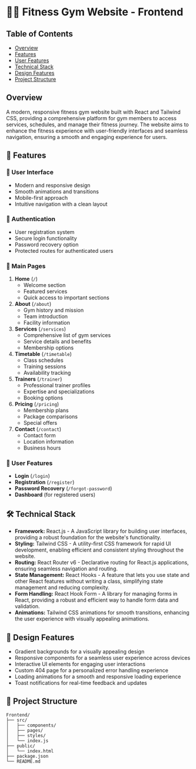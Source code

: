 # 🏋️‍♂️ Fitness Gym Website - Frontend

## Table of Contents
- [Overview](#overview)
- [Features](#features)
- [User Features](#user-features)
- [Technical Stack](#technical-stack)
- [Design Features](#design-features)
- [Project Structure](#project-structure)

## Overview
A modern, responsive fitness gym website built with React and Tailwind CSS, providing a comprehensive platform for gym members to access services, schedules, and manage their fitness journey. The website aims to enhance the fitness experience with user-friendly interfaces and seamless navigation, ensuring a smooth and engaging experience for users.

## 🚀 Features

### 📱 User Interface
- Modern and responsive design
- Smooth animations and transitions
- Mobile-first approach
- Intuitive navigation with a clean layout

### 🔐 Authentication
- User registration system
- Secure login functionality
- Password recovery option
- Protected routes for authenticated users

### 📄 Main Pages
1. **Home** (`/`)
   - Welcome section
   - Featured services
   - Quick access to important sections
2. **About** (`/about`)
   - Gym history and mission
   - Team introduction
   - Facility information
3. **Services** (`/services`)
   - Comprehensive list of gym services
   - Service details and benefits
   - Membership options
4. **Timetable** (`/timetable`)
   - Class schedules
   - Training sessions
   - Availability tracking
5. **Trainers** (`/trainer`)
   - Professional trainer profiles
   - Expertise and specializations
   - Booking options
6. **Pricing** (`/pricing`)
   - Membership plans
   - Package comparisons
   - Special offers
7. **Contact** (`/contact`)
   - Contact form
   - Location information
   - Business hours

### 👤 User Features
- **Login** (`/login`)
- **Registration** (`/register`)
- **Password Recovery** (`/forgot-password`)
- **Dashboard** (for registered users)

## 🛠️ Technical Stack
- **Framework:** React.js - A JavaScript library for building user interfaces, providing a robust foundation for the website's functionality.
- **Styling:** Tailwind CSS - A utility-first CSS framework for rapid UI development, enabling efficient and consistent styling throughout the website.
- **Routing:** React Router v6 - Declarative routing for React.js applications, ensuring seamless navigation and routing.
- **State Management:** React Hooks - A feature that lets you use state and other React features without writing a class, simplifying state management and reducing complexity.
- **Form Handling:** React Hook Form - A library for managing forms in React, providing a robust and efficient way to handle form data and validation.
- **Animations:** Tailwind CSS animations for smooth transitions, enhancing the user experience with visually appealing animations.

## 🎨 Design Features
- Gradient backgrounds for a visually appealing design
- Responsive components for a seamless user experience across devices
- Interactive UI elements for engaging user interactions
- Custom 404 page for a personalized error handling experience
- Loading animations for a smooth and responsive loading experience
- Toast notifications for real-time feedback and updates

## 📂 Project Structure
```
Frontend/
├── src/
│   ├── components/
│   ├── pages/
│   ├── styles/
│   └── index.js
├── public/
│   └── index.html
├── package.json
└── README.md
```
